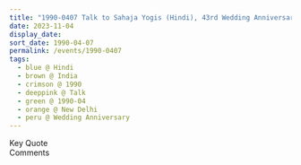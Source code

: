 ```yaml
---
title: "1990-0407 Talk to Sahaja Yogis (Hindi), 43rd Wedding Anniversary, New Delhi, India"
date: 2023-11-04
display_date: 
sort_date: 1990-04-07
permalink: /events/1990-0407
tags:
  - blue @ Hindi
  - brown @ India
  - crimson @ 1990
  - deeppink @ Talk
  - green @ 1990-04
  - orange @ New Delhi
  - peru @ Wedding Anniversary
---
```


<wave-list>
  <list-title color="green" width="75">Key Quote</list-title>
  <list-item color="BlanchedAlmond"  width="200"></list-item>
  <list-item color="Lavender"></list-item>
  <list-item color="BlanchedAlmond"></list-item>
</wave-list>

<br>

<wave-list>
  <list-title color="green" width="75">Comments</list-title>
  <list-item color="BlanchedAlmond"  width="200"></list-item>
  <list-item color="Lavender"></list-item>
  <list-item color="BlanchedAlmond"></list-item>
</wave-list>
